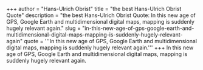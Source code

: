 +++
author = "Hans-Ulrich Obrist"
title = "the best Hans-Ulrich Obrist Quote"
description = "the best Hans-Ulrich Obrist Quote: In this new age of GPS, Google Earth and multidimensional digital maps, mapping is suddenly hugely relevant again."
slug = "in-this-new-age-of-gps-google-earth-and-multidimensional-digital-maps-mapping-is-suddenly-hugely-relevant-again"
quote = '''In this new age of GPS, Google Earth and multidimensional digital maps, mapping is suddenly hugely relevant again.'''
+++
In this new age of GPS, Google Earth and multidimensional digital maps, mapping is suddenly hugely relevant again.
